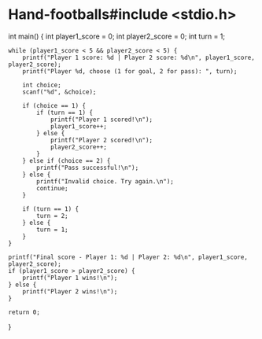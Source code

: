 # Hand-footballs#include <stdio.h>

int main() {
    int player1_score = 0;
    int player2_score = 0;
    int turn = 1;

    while (player1_score < 5 && player2_score < 5) {
        printf("Player 1 score: %d | Player 2 score: %d\n", player1_score, player2_score);
        printf("Player %d, choose (1 for goal, 2 for pass): ", turn);

        int choice;
        scanf("%d", &choice);

        if (choice == 1) {
            if (turn == 1) {
                printf("Player 1 scored!\n");
                player1_score++;
            } else {
                printf("Player 2 scored!\n");
                player2_score++;
            }
        } else if (choice == 2) {
            printf("Pass successful!\n");
        } else {
            printf("Invalid choice. Try again.\n");
            continue;
        }

        if (turn == 1) {
            turn = 2;
        } else {
            turn = 1;
        }
    }

    printf("Final score - Player 1: %d | Player 2: %d\n", player1_score, player2_score);
    if (player1_score > player2_score) {
        printf("Player 1 wins!\n");
    } else {
        printf("Player 2 wins!\n");
    }

    return 0;
}
